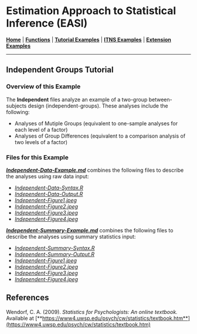 # Estimation Approach to Statistical Inference (EASI)

[**Home**](https://github.com/cwendorf/EASI/) | 
[**Functions**](https://github.com/cwendorf/EASI/tree/master/A-Functions) | 
[**Tutorial Examples**](https://github.com/cwendorf/EASI/tree/master/B-TutorialExamples) | 
[**ITNS Examples**](https://github.com/cwendorf/EASI/tree/master/C-ITNSExamples) | 
[**Extension Examples**](https://github.com/cwendorf/EASI/tree/master/D-ExtensionExamples)

---

## Independent Groups Tutorial

### Overview of this Example

The **Independent** files analyze an example of a two-group between-subjects design (independent-groups). These analyses include the following:

- Analyses of Mutiple Groups (equivalent to one-sample analyses for each level of a factor)
- Analyses of Group Differences (equivalent to a comparison analysis of two levels of a factor)

### Files for this Example

[**_Independent-Data-Example.md_**](./Independent-Data-Example.md) combines the following files to describe the analyses using raw data input:

- [_Independent-Data-Syntax.R_](./Independent-Data-Syntax.R)
- [_Independent-Data-Output.R_](./Independent-Data-Output.R)
- [_Independent-Figure1.jpeg_](./Independent-Figure1.jpeg)
- [_Independent-Figure2.jpeg_](./Independent-Figure2.jpeg)
- [_Independent-Figure3.jpeg_](./Independent-Figure3.jpeg) 
- [_Independent-Figure4.jpeg_](./Independent-Figure4.jpeg)

[**_Independent-Summary-Example.md_**](./Independent-Summary-Example.md) combines the following files to describe the analyses using summary statistics input:

- [_Independent-Summary-Syntax.R_](./Independent-Summary-Syntax.R)
- [_Independent-Summary-Output.R_](./Independent-Summary-Output.R)
- [_Independent-Figure1.jpeg_](./Independent-Figure1.jpeg)
- [_Independent-Figure2.jpeg_](./Independent-Figure2.jpeg)
- [_Independent-Figure3.jpeg_](./Independent-Figure3.jpeg)
- [_Independent-Figure4.jpeg_](./Independent-Figure4.jpeg) 

## References

Wendorf, C. A. (2009). _Statistics for Psychologists: An online textbook._ Available at [**https://www4.uwsp.edu/psych/cw/statistics/textbook.htm**](https://www4.uwsp.edu/psych/cw/statistics/textbook.htm)
